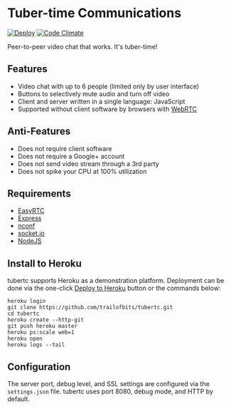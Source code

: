 Tuber-time Communications
=====
[![Deploy](https://www.herokucdn.com/deploy/button.png)](https://heroku.com/deploy?template=https://github.com/heroku/node-js-sample) [![Code Climate](https://codeclimate.com/github/trailofbits/tubertc/badges/gpa.svg)](https://codeclimate.com/github/trailofbits/tubertc)

Peer-to-peer video chat that works. It's tuber-time!

## Features
* Video chat with up to 6 people (limited only by user interface)
* Buttons to selectively mute audio and turn off video
* Client and server written in a single language: JavaScript
* Supported without client software by browsers with [WebRTC](http://caniuse.com/rtcpeerconnection)

## Anti-Features
* Does not require client software
* Does not require a Google+ account
* Does not send video stream through a 3rd party
* Does not spike your CPU at 100% utilization

## Requirements
* [EasyRTC](https://www.npmjs.org/package/easyrtc)
* [Express](https://www.npmjs.org/package/express)
* [nconf](https://www.npmjs.org/package/nconf)
* [socket.io](https://www.npmjs.org/package/socket.io)
* [NodeJS](http://nodejs.org/)

## Install to Heroku
tubertc supports Heroku as a demonstration platform. Deployment can be done via the one-click [Deploy to Heroku](https://heroku.com/deploy?template=https://github.com/trailofbits/tubertc) button or the commands below:

```
heroku login
git clone https://github.com/trailofbits/tubertc.git
cd tubertc
heroku create --http-git
git push heroku master
heroku ps:scale web=1
heroku open
heroku logs --tail
```

## Configuration
The server port, debug level, and SSL settings are configured via the `settings.json` file. tubertc uses port 8080, debug mode, and HTTP by default.
